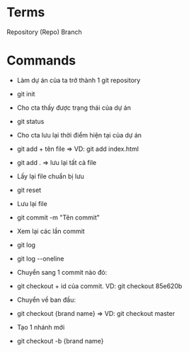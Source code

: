 # Terms

Repository (Repo)
Branch

# Commands

- Làm dự án của ta trở thành 1 git repository
- git init

- Cho cta thấy được trạng thái của dự án
- git status

- Cho cta lưu lại thời điểm hiện tại của dự án
- git add + tên file => VD: git add index.html
- git add . => lưu lại tất cả file

- Lấy lại file chuẩn bị lưu
- git reset

- Lưu lại file
- git commit -m "Tên commit"

- Xem lại các lần commit
- git log
- git log --oneline

- Chuyển sang 1 commit nào đó:
- git checkout + id của commit. VD: git checkout 85e620b

- Chuyển về ban đầu:
- git checkout {brand name} => VD: git checkout master

- Tạo 1 nhánh mới
- git checkout -b {brand name}
